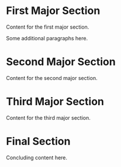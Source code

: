# First Major Section
Content for the first major section.

Some additional paragraphs here.

# Second Major Section
Content for the second major section.

# Third Major Section
Content for the third major section.

# Final Section
Concluding content here. 